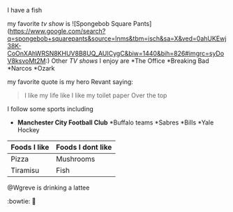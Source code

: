 I have a fish 

my favorite *tv show* is ![Spongebob Square Pants] (https://www.google.com/search?q=spongebob+squarepants&source=lnms&tbm=isch&sa=X&ved=0ahUKEwj38K-CoOnXAhWRSN8KHUV8B8UQ_AUICygC&biw=1440&bih=826#imgrc=syDoV8ksvoMt2M:)
Other *TV shows* I enjoy are
*The Office
*Breaking Bad 
*Narcos 
*Ozark 

my favorite quote is my hero Revant saying: 
>I like my life like I like my toilet paper 
>Over the top

I follow some sports including 
* **Manchester City Football Club**
*Buffalo teams 
	*Sabres 
	*Bills 
*Yale Hockey 

Foods I like | Foods I dont like 
--------------|-----------------
Pizza | Mushrooms
Tiramisu | Fish

@Wgreve is drinking a lattee

:bowtie: 
:poop: